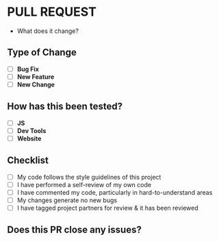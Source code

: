 <h1>PULL REQUEST</h1>

<ul>
  <li>What does it change?</li>
</ul>

<h2>Type of Change</h2>

- [ ] **Bug Fix**
- [ ] **New Feature**
- [ ] **New Change**

<h2>How has this been tested?</h2>

- [ ] **JS**
- [ ] **Dev Tools**
- [ ] **Website**

<h2>Checklist</h2>

- [ ] My code follows the style guidelines of this project
- [ ] I have performed a self-review of my own code
- [ ] I have commented my code, particularly in hard-to-understand areas
- [ ] My changes generate no new bugs
- [ ] I have tagged project partners for review & it has been reviewed 

<h2>Does this PR close any issues?</h2>
